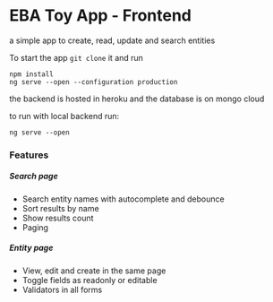 # EBA Toy App - Frontend

a simple app to create, read, update and search entities

To start the app `git clone` it and run

```
npm install
ng serve --open --configuration production
```

the backend is hosted in heroku and the database is on mongo cloud

to run with local backend run:

```
ng serve --open
```

### Features

##### Search page

- Search entity names with autocomplete and debounce
- Sort results by name
- Show results count
- Paging

##### Entity page

- View, edit and create in the same page
- Toggle fields as readonly or editable
- Validators in all forms
